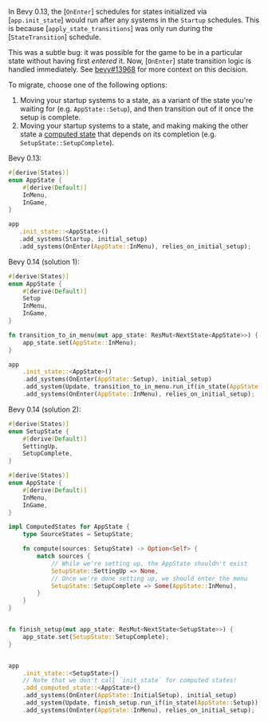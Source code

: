 In Bevy 0.13, the [`OnEnter`] schedules for states initialized via [`app.init_state`] would run after any systems in the `Startup` schedules.
This is because [`apply_state_transitions`] was only run during the [`StateTransition`] schedule.

This was a subtle bug: it was possible for the game to be in a particular state without having first *entered* it.
Now, [`OnEnter`] state transition logic is handled immediately.
See [bevy#13968](https://github.com/bevyengine/bevy/issues/13968) for more context on this decision.

To migrate, choose one of the following options:

1. Moving your startup systems to a state, as a variant of the state you're waiting for (e.g. `AppState::Setup`), and then transition out of it once the setup is complete.
2. Moving your startup systems to a state, and making making the other state a [computed state](https://github.com/bevyengine/bevy/blob/v0.14.0-rc.4/examples/state/computed_states.rs) that depends on its completion (e.g. `SetupState::SetupComplete`).

Bevy 0.13:

```rust
#[derive(States)]
enum AppState {
    #[derive(Default)]
    InMenu,
    InGame,
}

app
   .init_state::<AppState>()
   .add_systems(Startup, initial_setup)
   .add_systems(OnEnter(AppState::InMenu), relies_on_initial_setup);
```

Bevy 0.14 (solution 1):

```rust
#[derive(States)]
enum AppState {
    #[derive(Default)]
    Setup
    InMenu,
    InGame,
}

fn transition_to_in_menu(mut app_state: ResMut<NextState<AppState>>) {
    app_state.set(AppState::InMenu);
}

app
    .init_state::<AppState>()
    .add_systems(OnEnter(AppState::Setup), initial_setup)
    .add_system(Update, transition_to_in_menu.run_if(in_state(AppState::Setup)))
    .add_systems(OnEnter(AppState::InMenu), relies_on_initial_setup);
```

Bevy 0.14 (solution 2):

```rust
#[derive(States)]
enum SetupState {
    #[derive(Default)]
    SettingUp,
    SetupComplete,
}

#[derive(States)]
enum AppState {
    #[derive(Default)]
    InMenu,
    InGame,
}

impl ComputedStates for AppState {
    type SourceStates = SetupState;

    fn compute(sources: SetupState) -> Option<Self> {
        match sources {
            // While we're setting up, the AppState shouldn't exist
            SetupState::SettingUp => None,
            // Once we're done setting up, we should enter the menu
            SetupState::SetupComplete => Some(AppState::InMenu),
        }
    }
}


fn finish_setup(mut app_state: ResMut<NextState<SetupState>>) {
    app_state.set(SetupState::SetupComplete);
}


app
    .init_state::<SetupState>()
    // Note that we don't call `init_state` for computed states!
    .add_computed_state::<AppState>()
    .add_systems(OnEnter(AppState::InitialSetup), initial_setup)
    .add_system(Update, finish_setup.run_if(in_state(AppState::Setup)))
    .add_systems(OnEnter(AppState::InMenu), relies_on_initial_setup);
```
